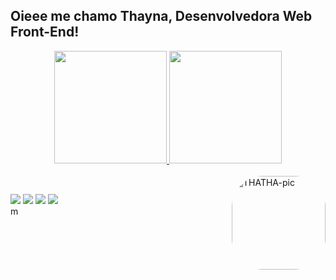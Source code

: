 ## Oieee me chamo Thayna, Desenvolvedora Web Front-End! 
<div align="center">
  <a href="https://github.com/THAYNAALVES10">
  <img height="180em" src="https://github-readme-stats.vercel.app/api?username=THAYNAALVES10&show_icons=true&theme=chartreuse-dark&include_all_commits=true&count_private=true"/>
  <img height="180em" src="https://github-readme-stats.vercel.app/api/top-langs/?username=THAYNAALVES10&layout=compact&langs_count=7&theme=chartreuse-dark"/>
</div>
<div style="display: inline_block"><br>
  <img align="right" alt="THATHA-pic" height="150" style="border-radius:50px;" src="https://cdn.discordapp.com/attachments/1194340493308465193/1217537326893367387/meuAvatar_1.png?ex=660462ff&is=65f1edff&hm=f7ccb1a63d624299252c9639464584ec6472e6dfd0387fe2eb45372481741226&">
</div>
  
  ##
 
<div> 
    <a href="https://instagram.com/thayna______alves" target="_blank"><img src="https://img.shields.io/badge/-Instagram-%23E4405F?style=for-the-badge&logo=instagram&logoColor=white" target="_blank"></a>
    <a href="https://wa.me/+5527998794142?text=..." target="_blank"><img src="https://img.shields.io/badge/WhatsApp-25D366?style=for-the-badge&logo=whatsapp&logoColor=white" target="_blank"></a>
   <a href = "mailto:thaynaalvesgoes@gmail.com"><img src="https://img.shields.io/badge/-Gmail-%23333?style=for-the-badge&logo=gmail&logoColor=white" target="_blank"></a>
   <a href="https://www.linkedin.com/in/thayna-alves-0a63842ba/" target="_blank"><img src="https://img.shields.io/badge/-LinkedIn-%230077B5?style=for-the-badge&logo=linkedin&logoColor=white" target="_blank"></a> 
</div>m
